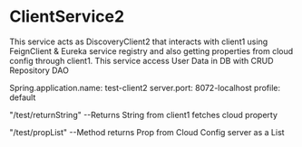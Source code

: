 # ClientService2

This service acts as DiscoveryClient2 that interacts with client1 using FeignClient & Eureka service registry and also getting properties from cloud config through client1.
This service access User Data in DB with CRUD Repository DAO 

Spring.application.name: test-client2
server.port: 8072-localhost
profile: default

 "/test/returnString" --Returns String from client1 fetches cloud property
    
 "/test/propList" --Method returns Prop from Cloud Config server as a List

